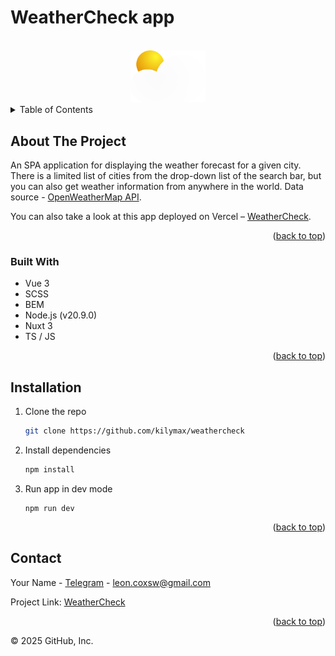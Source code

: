 # WeatherCheck app

<a name="readme-top"></a>

<!-- PROJECT LOGO -->
<br />
<div align="center">
  <a href="https://github.com/kilymax/weathercheck">
    <img src="/public/icons/logo.svg" alt="Logo" width="120">
  </a>
</div>

<!-- TABLE OF CONTENTS -->
<details>
  <summary>Table of Contents</summary>
  <ol>
    <li>
      <a href="#about-the-project">About The Project</a>
      <ul>
        <li><a href="#built-with">Built With</a></li>
      </ul>
    </li>
    <li>
      <a href="#installation">Installation</a>
    </li>
    <li><a href="#contact">Contact</a></li>
  </ol>
</details>

<!-- ABOUT THE PROJECT -->

## About The Project

An SPA application for displaying the weather forecast for a given city. There is a limited list of cities from the drop-down list of the search bar, but you can also get weather information from anywhere in the world. Data source - [OpenWeatherMap API](https://openweathermap.org/api).

<!-- Demo video on YouTube [here](https://www.youtube.com/watch?v=zFkFrKvdz_w&list=PL4lVqWiqXeK15HICGgnRiJTThgfftHEyt&index=4) -->

You can also take a look at this app deployed on Vercel – [WeatherCheck](https://weathercheck-eight.vercel.app/).

<p align="right">(<a href="#readme-top">back to top</a>)</p>

### Built With

- Vue 3
- SCSS
- BEM
- Node.js (v20.9.0)
- Nuxt 3
- TS / JS

<p align="right">(<a href="#readme-top">back to top</a>)</p>

<!-- GETTING STARTED -->

## Installation

1. Clone the repo
   ```sh
   git clone https://github.com/kilymax/weathercheck
   ```
2. Install dependencies
   ```sh
   npm install
   ```
3. Run app in dev mode
   ```
   npm run dev
   ```

<p align="right">(<a href="#readme-top">back to top</a>)</p>

<!-- CONTACT -->

## Contact

Your Name - [Telegram](https://t.me/leoncox) - leon.coxsw@gmail.com

Project Link: [WeatherCheck](https://github.com/kilymax/weathercheck)

<p align="right">(<a href="#readme-top">back to top</a>)</p>

© 2025 GitHub, Inc.

